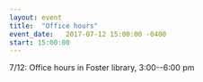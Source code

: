 ```yaml
---
layout: event
title:  "Office hours"
event_date:   2017-07-12 15:00:00 -0400
start: 15:00:00
---
```


7/12: Office hours in Foster library, 3:00--6:00 pm

